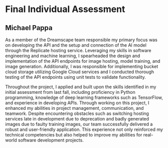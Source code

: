 # Final Individual Assessment
## Michael Pappa

As a member of the Dreamscape team responsible my primary focus was on developing the API and the setup and connection of the AI model through the Replicate hosting service. 
Leveraging my skills in software engineering and machine learning, 
I spearheaded the design and implementation of the API endpoints for image hosting, model training, and image generation. 
Additionally, I was responsible for implementing bucket cloud storage utilizing Google Cloud services and I conducted thorough testing of the API endpoints using unit tests  to validate functionality. 

Throughout the project, I applied and built upon the skills identified in my initial assessment from last fall, including proficiency in Python programming, 
knowledge of deep learning frameworks such as TensorFlow, and experience in developing APIs. Through working on this project, I enhanced my abilities in project management, communication, and teamwork. 
Despite encountering obstacles such as switching hosting services late in development due to deprecation and badly generated images due to faulty training images, 
our team successfully delivered a robust and user-friendly application. 
This experience not only reinforced my technical competencies but also helped to improve my abilities for real-world software development projects.
